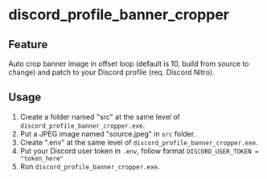 # discord_profile_banner_cropper

## Feature
Auto crop banner image in offset loop (default is 10, build from source to change) and patch to your Discord profile (req. Discord Nitro).

## Usage
1. Create a folder named "src" at the same level of `discord_profile_banner_cropper.exe`.
2. Put a JPEG image named "source.jpeg" in `src` folder.
3. Create ".env" at the same level of `discord_profile_banner_cropper.exe`.
4. Put your Discord user token in `.env`, follow format `DISCORD_USER_TOKEN = "token_here"`
5. Run `discord_profile_banner_cropper.exe`.
